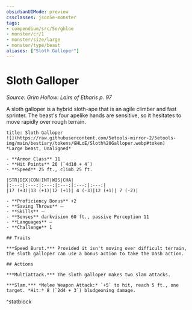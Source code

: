 ```yaml
---
obsidianUIMode: preview
cssclasses: json5e-monster
tags:
- compendium/src/5e/ghloe
- monster/cr/1
- monster/size/large
- monster/type/beast
aliases: ["Sloth Galloper"]
---
```

# Sloth Galloper
*Source: Grim Hollow: Lairs of Etharis p. 97*  

A sloth galloper is a hybrid sloth-ape that is an agile climber and fast sprinter. The beast's four apelike hands are sensitive, so it hesitates to move rapidly over rough terrain.

```ad-statblock
title: Sloth Galloper
![](https://raw.githubusercontent.com/5etools-mirror-2/5etools-img/main/bestiary/tokens/GHLoE/Sloth%20Galloper.webp#token)
*Large beast, Unaligned*

- **Armor Class** 11
- **Hit Points** 26 (`4d10 + 4`)
- **Speed** 25 ft., climb 25 ft.

|STR|DEX|CON|INT|WIS|CHA|
|:---:|:---:|:---:|:---:|:---:|:---:|
|17 (+3)|13 (+1)|12 (+1)| 4 (-3)|12 (+1)| 7 (-2)|

- **Proficiency Bonus** +2
- **Saving Throws** ⏤
- **Skills** ⏤
- **Senses** darkvision 60 ft., passive Perception 11
- **Languages** —
- **Challenge** 1

## Traits

***Speed Burst.*** Provided it isn't moving over difficult terrain, the sloth galloper can use a bonus action to take the Dash action.

## Actions

***Multiattack.*** The sloth galloper makes two slam attacks.

***Slam.*** *Melee Weapon Attack:* `+5` to hit, reach 5 ft., one target. *Hit:* 8 (`2d4 + 3`) bludgeoning damage.
```
^statblock